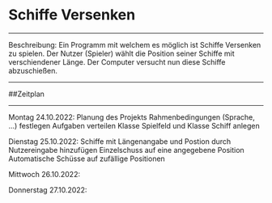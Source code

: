 # Schiffe Versenken
***
Beschreibung:
Ein Programm mit welchem es möglich ist Schiffe Versenken zu spielen.
Der Nutzer (Spieler) wählt die Position seiner Schiffe mit verschiendener Länge.
Der Computer versucht nun diese Schiffe abzuschießen.
***
##Zeitplan
***
Montag 24.10.2022:
Planung des Projekts
Rahmenbedingungen (Sprache, ...) festlegen
Aufgaben verteilen
Klasse Spielfeld und Klasse Schiff anlegen

Dienstag 25.10.2022:
Schiffe mit Längenangabe und Postion durch Nutzereingabe hinzufügen
Einzelschuss auf eine angegebene Position
Automatische Schüsse auf zufällige Positionen

Mittwoch 26.10.2022:


Donnerstag 27.10.2022:

